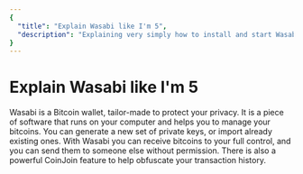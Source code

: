 ```yaml
---
{
  "title": "Explain Wasabi like I'm 5",
  "description": "Explaining very simply how to install and start Wasabi, as well as receiving, sending and coinjoining. This is the Wasabi documentation, an archive of knowledge about the open-source, non-custodial and privacy-focused Bitcoin wallet for desktop."
}
---
```


# Explain Wasabi like I'm 5

Wasabi is a Bitcoin wallet, tailor-made to protect your privacy.
It is a piece of software that runs on your computer and helps you to manage your bitcoins.
You can generate a new set of private keys, or import already existing ones.
With Wasabi you can receive bitcoins to your full control, and you can send them to someone else without permission.
There is also a powerful CoinJoin feature to help obfuscate your transaction history.
